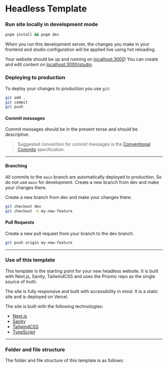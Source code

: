 # Headless Template

### Run site locally in development mode

```bash
pnpm install && pnpm dev
```

When you run this development server, the changes you make in your frontend and studio configuration will be applied live using hot reloading.

Your website should be up and running on [localhost:3000](http://localhost:3000)! You can create and edit content on [localhost:3000/studio](http://localhost:3000/studio).

### Deploying to production

To deploy your changes to production you use `git`:

```bash
git add .
git commit
git push
```

#### Commit messages

Commit messages should be in the present tense and should be descriptive.

> Suggested convention for commit messages is the [Conventional Commits](https://www.conventionalcommits.org/en/v1.0.0/#examples) specification.

---

#### Branching

All commits to the `main` branch are automatically deployed to production. So do not use `main` for development. Create a new branch from dev and make your changes there.

Create a new branch from dev and make your changes there.

```bash
git checkout dev
git checkout -b my-new-feature
```

#### Pull Requests

Create a new pull request from your branch to the dev branch.

```bash
git push origin my-new-feature
```

---

### Use of this template

This template is the starting point for your new headless website. It is built with Next.js, Sanity, TailwindCSS and uses the Prismic repo as the single source of truth.

The site is fully responsive and built with accessibility in mind. It is a static site and is deployed on Vercel.

The site is built with the following technologies:

- [Next.js](https://nextjs.org/)
- [Sanity](https://www.sanity.io/)
- [TailwindCSS](https://tailwindcss.com/)
- [TypeScript](https://www.typescriptlang.org/)

---

### Folder and file structure

The folder and file structure of this template is as follows:
